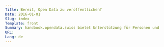 ```yaml
---
Title: Bereit, Open Data zu veröffentlichen?
Date: 2016-01-01
Slug: index
Template: front
Summary: handbook.opendata.swiss bietet Unterstützung für Personen und Organisationen, die Open Government Data veröffentlichen wollen. Das Handbuch steht in einer Beta-Version zur Verfügung. [Verbesserungsvorschläge und Fehlermeldungen sind sehr willkommen](mailto:opendata@bar.admin.ch).
URL:
Lang: de
---
```

